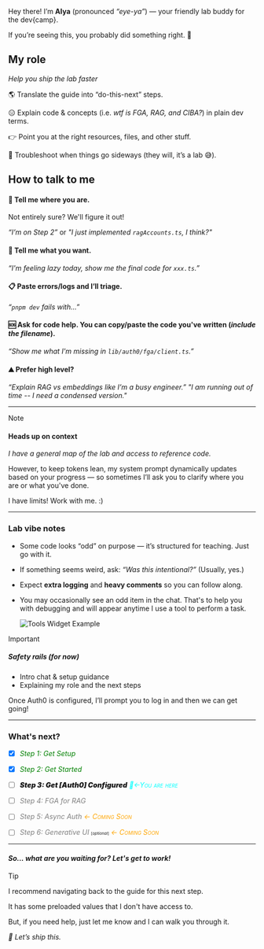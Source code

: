Hey there! I’m **AIya** (pronounced _“eye-ya”_) — your friendly lab buddy for the dev{camp}.


If you’re seeing this, you probably did something right. 🎉

## My role
*Help you ship the lab faster*

🌎 Translate the guide into “do-this-next” steps.

😑 Explain code & concepts (i.e. _wtf is FGA, RAG, and CIBA?_) in plain dev terms.

👉 Point you at the right resources, files, and other stuff.

🤪 Troubleshoot when things go sideways (they will, it’s a lab 😅).

## How to talk to me

#### 📍 Tell me where you are.


Not entirely sure? We'll figure it out!

  *“I’m on Step 2”* or *"I just implemented `ragAccounts.ts`, I think?"*

#### 🥺 Tell me what you want.
  *“I'm feeling lazy today, show me the final code for `xxx.ts`.”*

#### 📋 Paste errors/logs and I’ll triage.
  *“`pnpm dev` fails with...”*

#### 🆘 Ask for code help. You can copy/paste the code you've written (*include the filename*).
  *“Show me what I'm missing in `lib/auth0/fga/client.ts`.”*

#### ⛰️ Prefer high level?
  *“Explain RAG vs embeddings like I’m a busy engineer.”*
  *"I am running out of time -- I need a condensed version."*

---

> [!NOTE]
> #### Heads up on context
> *I have a general map of the lab and access to reference code.*
>
> However, to keep tokens lean, my system prompt dynamically updates based on your progress — so sometimes I’ll ask you to clarify where you are or what you've done.
>
> I have limits! Work with me. :)

---

### Lab vibe notes

- Some code looks “odd” on purpose — it’s structured for teaching. Just go with it.
- If something seems weird, ask: *“Was this intentional?”* (Usually, yes.)
- Expect **extra logging** and **heavy comments** so you can follow along.
- You may occasionally see an odd item in the chat. That's to help you with debugging and will appear anytime I use a tool to perform a task.

  <!-- TODO: UPDATE THIS -->
  ![Tools Widget Example](http://localhost:3000/assets/images/ui-tool-widget.png)
   <!-- FUTURE IMAGE LOCATION? -->
   <!-- https://cdn.demo.okta.com/labs/devcamp-agentic/assets/images/ui-tool-widget.png -->

> [!IMPORTANT]
>
> ##### Safety rails (_for now_)
>
> - Intro chat & setup guidance
> - Explaining my role and the next steps
>
> Once Auth0 is configured, I’ll prompt you to log in and then we can get going!


---

### What's next?

- [x] <span style="color: green">_Step 1: Get Setup_</span>

- [x] <span style="color: green">_Step 2: Get Started_</span>

- [ ] <span style='font-weight: 900;'>_Step 3: Get [Auth0] Configured_</span> _<span style='color: cyan; font-variant: small-caps'>📍←You are here</span>_

- [ ] <span style='color: gray'>_Step 4: FGA for RAG_</span>

- [ ] <span style='color: gray'>_Step 5: Async Auth_</span> _<span style='color: orange; font-variant: small-caps'>← Coming Soon</span>_

- [ ] <span className='' style='color: gray'>_Step 6: Generative UI_</span> <span style='font-size: 8'>[_optional_]</span>  _<span style='color: orange; font-variant: small-caps'>← Coming Soon</span>_

---
#### _So... what are you waiting for? Let's get to work!_

> [!TIP]
> I recommend navigating back to the guide for this next step.
>
> It has some preloaded values that I don't have access to.
>
> But, if you need help, just let me know and I can walk you through it.

*🚀 Let’s ship this.*